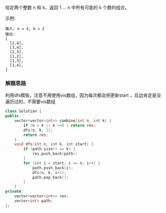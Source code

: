 给定两个整数 n 和 k，返回 1 ... n 中所有可能的 k 个数的组合。

示例:
```
输入: n = 4, k = 2
输出:
[
  [2,4],
  [3,4],
  [2,3],
  [1,2],
  [1,3],
  [1,4],
]
```
### 解题思路
利用dfs模板，注意不用使用vis数组，因为每次都会把更新start ，后边肯定是没遍历过的，不需要vis数组

```c++
class Solution {
public:
    vector<vector<int>> combine(int n, int k) {
        if (n < k || k <=0 ) return res; 
        dfs(n, k, 1);
        return res;
    }
    void dfs(int n, int k, int start) {
        if (path.size() == k) {
            res.push_back(path);
        }
        for (int i = start; i <= n; i++) {
            path.push_back(i);
            dfs(n, k, i+1);
            path.pop_back();
        }
    }
private:
    vector<vector<int>> res;
    vector<int> path;
};
```
